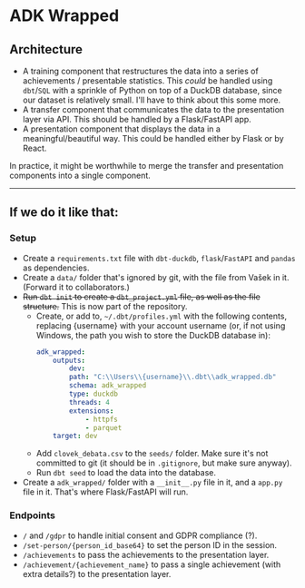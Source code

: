 # ADK Wrapped

## Architecture

- A training component that restructures the data into a series of achievements / presentable statistics. This *could* be handled using `dbt`/`SQL` with a sprinkle of Python on top of a DuckDB database, since our dataset is relatively small. I'll have to think about this some more.
- A transfer component that communicates the data to the presentation layer via API. This should be handled by a Flask/FastAPI app.
- A presentation component that displays the data in a meaningful/beautiful way. This could be handled either by Flask or by React.

In practice, it might be worthwhile to merge the transfer and presentation components into a single component.

----

## If we do it like that:

### Setup

- Create a `requirements.txt` file with `dbt-duckdb`, `flask`/`FastAPI` and `pandas` as dependencies.
- Create a `data/` folder that's ignored by git, with the file from Vašek in it. (Forward it to collaborators.)
- ~~Run `dbt init` to create a `dbt_project.yml` file, as well as the file structure.~~ This is now part of the repository.
    - Create, or add to, `~/.dbt/profiles.yml` with the following contents, replacing {username} with your account username (or, if not using Windows, the path you wish to store the DuckDB database in):
        ```yaml
        adk_wrapped:
            outputs:
                dev:
                path: "C:\\Users\\{username}\\.dbt\\adk_wrapped.db"
                schema: adk_wrapped
                type: duckdb
                threads: 4
                extensions:
                    - httpfs
                    - parquet
            target: dev
        ```
    - Add `clovek_debata.csv` to the `seeds/` folder. Make sure it's not committed to git (it should be in `.gitignore`, but make sure anyway).
    - Run `dbt seed` to load the data into the database.
- Create a `adk_wrapped/` folder with a `__init__.py` file in it, and a `app.py` file in it. That's where Flask/FastAPI will run.

### Endpoints

- `/` and `/gdpr` to handle initial consent and GDPR compliance (?).
- `/set-person/{person_id_base64}` to set the person ID in the session.
- `/achievements` to pass the achievements to the presentation layer.
- `/achievement/{achievement_name}` to pass a single achievement (with extra details?) to the presentation layer.

